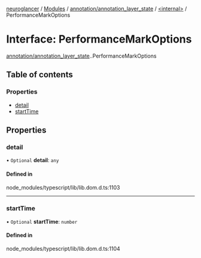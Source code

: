 [neuroglancer](../README.md) / [Modules](../modules.md) / [annotation/annotation\_layer\_state](../modules/annotation_annotation_layer_state.md) / [<internal\>](../modules/annotation_annotation_layer_state._internal_.md) / PerformanceMarkOptions

# Interface: PerformanceMarkOptions

[annotation/annotation_layer_state](../modules/annotation_annotation_layer_state.md).[<internal>](../modules/annotation_annotation_layer_state._internal_.md).PerformanceMarkOptions

## Table of contents

### Properties

- [detail](annotation_annotation_layer_state._internal_.PerformanceMarkOptions.md#detail)
- [startTime](annotation_annotation_layer_state._internal_.PerformanceMarkOptions.md#starttime)

## Properties

### detail

• `Optional` **detail**: `any`

#### Defined in

node_modules/typescript/lib/lib.dom.d.ts:1103

___

### startTime

• `Optional` **startTime**: `number`

#### Defined in

node_modules/typescript/lib/lib.dom.d.ts:1104

